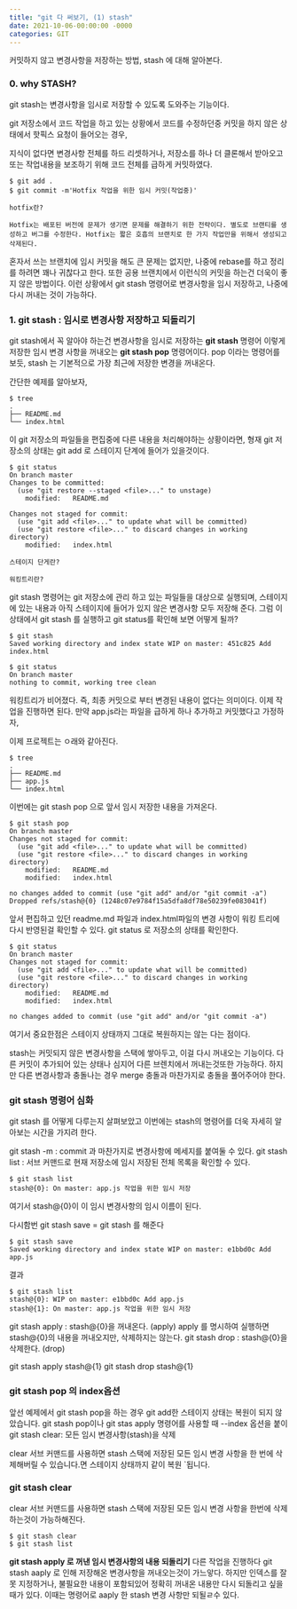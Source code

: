 ```yaml
---
title: "git 다 써보기, (1) stash"
date: 2021-10-06-00:00:00 -0000
categories: GIT
---
```


커밋하지 않고 변경사항을 저장하는 방법, stash 에 대해 알아본다.


### 0. why STASH?

git stash는 변경사항을 임시로 저장할 수 있도록 도와주는 기능이다.

git 저장소에서 코드 작업을 하고 있는 상황에서 코드를 수정하던중 커밋을 하지 않은 상태에서 핫픽스 요청이 들어오는 경우,

지식이 없다면 변경사항 전체를 하드 리셋하거나, 저장소를 하나 더 클론해서 받아오고 또는 작업내용을 보조하기 위해 코드 전체를 급하게 커밋하였다. 


```text
$ git add .
$ git commit -m'Hotfix 작업을 위한 임시 커밋(작업중)'
```

```text
hotfix란? 

Hotfix는 배포된 버전에 문제가 생기면 문제를 해결하기 위한 전략이다. 별도로 브랜티를 생성하고 버그를 수정한다. Hotfix는 짧은 호흡의 브랜치로 한 가지 작업만을 위해서 생성되고 삭제된다.
```

혼자서 쓰는 브랜치에 임시 커밋을 해도 큰 문제는 없지만, 나중에 rebase를 하고 정리를 하려면 꽤나 귀찮다고 한다. 또한 공용 브랜치에서 이런식의 커밋을 하는건 더욱이 좋지 않은 방법이다. 이런 상황에서 git stash 명령어로 변경사항을 임시 저장하고, 나중에 다시 꺼내는 것이 가능하다.



### 1. git stash : 임시로 변경사항 저장하고 되돌리기

git stash에서 꼭 알아야 하는건 변경사항을 임시로 저장하는 __git stash__ 명령어
이렇게 저장한 임시 변경 사항을 꺼내오는 __git stash pop__ 명령어이다.
pop 이라는 명령어를 보듯, stash 는 기본적으로 가장 최근에 저장한 변경을 꺼내온다. 

간단한 예제를 알아보자,

```text
$ tree
.
├── README.md
└── index.html
```

이 git 저장소의 파일들을 편집중에 다른 내용을 처리해야하는 상황이라면, 형재 git 저장소의 상태는 git add 로 스테이지 단계에 들어가 있을것이다. 
```text
$ git status
On branch master
Changes to be committed:
  (use "git restore --staged <file>..." to unstage)
    modified:   README.md

Changes not staged for commit:
  (use "git add <file>..." to update what will be committed)
  (use "git restore <file>..." to discard changes in working directory)
    modified:   index.html
```

```text
스테이지 단게란?

워킹트리란?

```

git stash 명령어는 git 저장소에 관리 하고 있는 파일들을 대상으로 실행되며, 스테이지에 있는 내용과 아직 스테이지에 들어가 있지 않은 변경사항 모두 저장해 준다. 
그럼 이상태에서 git stash 를 실행하고 git status를 확인해 보면 어떻게 될까?

```text
$ git stash
Saved working directory and index state WIP on master: 451c825 Add index.html

$ git status 
On branch master
nothing to commit, working tree clean
```

워킹트리가 비어졌다. 즉, 최종 커밋으로 부터 변경된 내용이 없다는  의미이다.
이제 작업을 진행하면 된다. 만약 app.js라는 파일을 급하게 하나 추가하고 커밋했다고 가정하자,

이제 프로젝트는 ㅇ래와 같아진다. 
```text
$ tree
.
├── README.md
├── app.js
└── index.html
```

이번에는 git stash pop 으로 앞서 임시 저장한 내용을 가져온다. 
```text
$ git stash pop
On branch master
Changes not staged for commit:
  (use "git add <file>..." to update what will be committed)
  (use "git restore <file>..." to discard changes in working directory)
    modified:   README.md
    modified:   index.html

no changes added to commit (use "git add" and/or "git commit -a")
Dropped refs/stash@{0} (1248c07e9784f15a5dfa8df78e50239fe083041f)
```

앞서 편집하고 있던 readme.md 파일과 index.html파일의 변경 사항이 워킹 트리에 다시 반영된걸 확인할 수 있다. git status 로 저장소의 상태를 확인한다.

```text
$ git status
On branch master
Changes not staged for commit:
  (use "git add <file>..." to update what will be committed)
  (use "git restore <file>..." to discard changes in working directory)
    modified:   README.md
    modified:   index.html

no changes added to commit (use "git add" and/or "git commit -a")
```
여기서 중요한점은 스테이지 상태까지 그대로 복원하지는 않는 다는 점이다. 

stash는 커밋되지 않은 변경사항을 스택에 쌓아두고, 이걸 다시 꺼내오는 기능이다. 다른 커밋이 추가되어 있는 상태나 심지어 다른 브렌치에서 꺼내는것또한 가능하다. 
하지만 다른 변경사항과 충돌나는 경우 merge 충돌과 마찬가지로 충돌을 풀어주어야 한다. 



### git stash 명령어 심화

git stash 를 어떻게 다루는지 살펴보았고 이번에는 stash의 명령어를 더욱 자세히 알아보는 시간을 가지려 한다.

git stash -m : commit 과 마찬가지로 변경사항에 메세지를 붙여둘 수 있다. 
git stash list : 서브 커맨드로 현재 저장소에 임시 저장된 전체 목록을 확인할 수 있다. 

```text
$ git stash list
stash@{0}: On master: app.js 작업을 위한 임시 저장
```

여기서 stash@{0}이 이 임시 변경사항의 임시 이름이 된다.

다시함번 git stash save = git stash 를 해준다
```text
$ git stash save
Saved working directory and index state WIP on master: e1bbd0c Add app.js
```

결과 
```text
$ git stash list
stash@{0}: WIP on master: e1bbd0c Add app.js
stash@{1}: On master: app.js 작업을 위한 임시 저장
```


git stash apply : stash@{0}을 꺼내온다. (apply) apply 를 명시하여 실행하면 stash@{0}의 내용을 꺼내오지만, 삭제하지는 않는다.
git stash drop : stash@{0}을 삭제한다. (drop)

git stash apply stash@{1}
git stash drop stash@{1}


### git stash pop 의 index옵션 
앞선 예제에서 git stash pop을 하는 경우 git add한 스테이지 상태는 복원이 되지 않았습니다. 
git stash pop이나 git stas apply 명령어를 사용할 때 --index 옵션을 붙이git stash clear: 모든 임시 변경사항(stash)을 삭제


clear 서브 커맨드를 사용하면 stash 스택에 저장된 모든 임시 변경 사항을 한 번에 삭제해버릴 수 있습니다.면 스테이지 상태까지 같이 복원 `됩니다.

### git stash clear
clear 서브 커맨드를 사용하면 stash 스택에 저장된 모든 임시 변경 사항을 한번에 삭제하는것이 가능하해진다.
```text
$ git stash clear
$ git stash list
```

__git stash apply 로 꺼낸 임시 변경사항의 내용 되돌리기__
다른 작업을 진행하다 git stash aaply 로 인해 저장해온 변경사항을 꺼내오는것이 가느앟다. 
하지만 인덱스를 잘못 지정하거나, 불필요한 내용이 포함되있어 정확히 꺼내온 내용만 다시 되돌리고 싶을때가 있다. 이때는 명령어로 aaply 한 stash 변경 사항만 되될ㄹ수 있다. 

